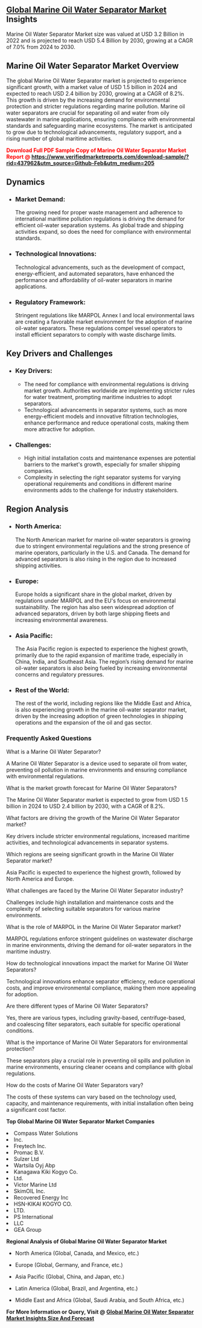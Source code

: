 <h2><a href="https://www.verifiedmarketreports.com/download-sample/?rid=437962&amp;utm_source=Github&amp;utm_medium=205" target="_blank">Global Marine Oil Water Separator Market</a> Insights</h2><p>Marine Oil Water Separator Market size was valued at USD 3.2 Billion in 2022 and is projected to reach USD 5.4 Billion by 2030, growing at a CAGR of 7.0% from 2024 to 2030.</p><p> <h2>Marine Oil Water Separator Market Overview</h2> <p>The global Marine Oil Water Separator market is projected to experience significant growth, with a market value of USD 1.5 billion in 2024 and expected to reach USD 2.4 billion by 2030, growing at a CAGR of 8.2%. This growth is driven by the increasing demand for environmental protection and stricter regulations regarding marine pollution. Marine oil water separators are crucial for separating oil and water from oily wastewater in marine applications, ensuring compliance with environmental standards and safeguarding marine ecosystems. The market is anticipated to grow due to technological advancements, regulatory support, and a rising number of global maritime activities.</p> <p><strong><p><span class=""><span style="color: #ff0000;"><strong>Download Full PDF Sample Copy of Marine Oil Water Separator Market Report</strong> @ </span><a href="https://www.verifiedmarketreports.com/download-sample/?rid=437962&amp;utm_source=Github-Feb&amp;utm_medium=205" target="_blank">https://www.verifiedmarketreports.com/download-sample/?rid=437962&amp;utm_source=Github-Feb&amp;utm_medium=205</a></span></p></strong></p> <h2>Dynamics</h2> <ul> <li><h3>Market Demand:</h3> The growing need for proper waste management and adherence to international maritime pollution regulations is driving the demand for efficient oil-water separation systems. As global trade and shipping activities expand, so does the need for compliance with environmental standards.</li> <li><h3>Technological Innovations:</h3> Technological advancements, such as the development of compact, energy-efficient, and automated separators, have enhanced the performance and affordability of oil-water separators in marine applications.</li> <li><h3>Regulatory Framework:</h3> Stringent regulations like MARPOL Annex I and local environmental laws are creating a favorable market environment for the adoption of marine oil-water separators. These regulations compel vessel operators to install efficient separators to comply with waste discharge limits.</li> </ul> <h2>Key Drivers and Challenges</h2> <ul> <li><h3>Key Drivers:</h3> <ul> <li>The need for compliance with environmental regulations is driving market growth. Authorities worldwide are implementing stricter rules for water treatment, prompting maritime industries to adopt separators.</li> <li>Technological advancements in separator systems, such as more energy-efficient models and innovative filtration technologies, enhance performance and reduce operational costs, making them more attractive for adoption.</li> </ul> </li> <li><h3>Challenges:</h3> <ul> <li>High initial installation costs and maintenance expenses are potential barriers to the market's growth, especially for smaller shipping companies.</li> <li>Complexity in selecting the right separator systems for varying operational requirements and conditions in different marine environments adds to the challenge for industry stakeholders.</li> </ul> </li> </ul> <h2>Region Analysis</h2> <ul> <li><h3>North America:</h3> The North American market for marine oil-water separators is growing due to stringent environmental regulations and the strong presence of marine operators, particularly in the U.S. and Canada. The demand for advanced separators is also rising in the region due to increased shipping activities.</li> <li><h3>Europe:</h3> Europe holds a significant share in the global market, driven by regulations under MARPOL and the EU's focus on environmental sustainability. The region has also seen widespread adoption of advanced separators, driven by both large shipping fleets and increasing environmental awareness.</li> <li><h3>Asia Pacific:</h3> The Asia Pacific region is expected to experience the highest growth, primarily due to the rapid expansion of maritime trade, especially in China, India, and Southeast Asia. The region’s rising demand for marine oil-water separators is also being fueled by increasing environmental concerns and regulatory pressures.</li> <li><h3>Rest of the World:</h3> The rest of the world, including regions like the Middle East and Africa, is also experiencing growth in the marine oil-water separator market, driven by the increasing adoption of green technologies in shipping operations and the expansion of the oil and gas sector.</li> </ul> <h3>Frequently Asked Questions</h3> <p>What is a Marine Oil Water Separator?</p> <p>A Marine Oil Water Separator is a device used to separate oil from water, preventing oil pollution in marine environments and ensuring compliance with environmental regulations.</p> <p>What is the market growth forecast for Marine Oil Water Separators?</p> <p>The Marine Oil Water Separator market is expected to grow from USD 1.5 billion in 2024 to USD 2.4 billion by 2030, with a CAGR of 8.2%.</p> <p>What factors are driving the growth of the Marine Oil Water Separator market?</p> <p>Key drivers include stricter environmental regulations, increased maritime activities, and technological advancements in separator systems.</p> <p>Which regions are seeing significant growth in the Marine Oil Water Separator market?</p> <p>Asia Pacific is expected to experience the highest growth, followed by North America and Europe.</p> <p>What challenges are faced by the Marine Oil Water Separator industry?</p> <p>Challenges include high installation and maintenance costs and the complexity of selecting suitable separators for various marine environments.</p> <p>What is the role of MARPOL in the Marine Oil Water Separator market?</p> <p>MARPOL regulations enforce stringent guidelines on wastewater discharge in marine environments, driving the demand for oil-water separators in the maritime industry.</p> <p>How do technological innovations impact the market for Marine Oil Water Separators?</p> <p>Technological innovations enhance separator efficiency, reduce operational costs, and improve environmental compliance, making them more appealing for adoption.</p> <p>Are there different types of Marine Oil Water Separators?</p> <p>Yes, there are various types, including gravity-based, centrifuge-based, and coalescing filter separators, each suitable for specific operational conditions.</p> <p>What is the importance of Marine Oil Water Separators for environmental protection?</p> <p>These separators play a crucial role in preventing oil spills and pollution in marine environments, ensuring cleaner oceans and compliance with global regulations.</p> <p>How do the costs of Marine Oil Water Separators vary?</p> <p>The costs of these systems can vary based on the technology used, capacity, and maintenance requirements, with initial installation often being a significant cost factor.</p> </p><p><strong>Top Global Marine Oil Water Separator Market Companies</strong></p><div data-test-id=""><p><li>Compass Water Solutions</li><li> Inc.</li><li> Freytech Inc.</li><li> Promac B.V.</li><li> Sulzer Ltd</li><li> Wartsila Oyj Abp</li><li> Kanagawa Kiki Kogyo Co.</li><li>Ltd.</li><li> Victor Marine Ltd</li><li> SkimOIL Inc.</li><li> Recovered Energy Inc</li><li> HSN-KIKAI KOGYO CO.</li><li> LTD.</li><li> PS International</li><li> LLC</li><li> GEA Group</li></p><div><strong>Regional Analysis of&nbsp;Global Marine Oil Water Separator Market</strong></div><ul><li dir="ltr"><p dir="ltr">North America&nbsp;(Global, Canada, and Mexico, etc.)</p></li><li dir="ltr"><p dir="ltr">Europe (Global, Germany, and France, etc.)</p></li><li dir="ltr"><p dir="ltr">Asia Pacific&nbsp;(Global, China, and Japan, etc.)</p></li><li dir="ltr"><p dir="ltr">Latin America&nbsp;(Global, Brazil, and Argentina, etc.)</p></li><li dir="ltr">Middle East and Africa&nbsp;(Global, Saudi Arabia, and South Africa, etc.)</li></ul><p><strong>For More Information or Query, Visit @&nbsp;</strong><strong><a href="https://www.verifiedmarketreports.com/product/marine-oil-water-separator-market/?utm_source=Github&amp;utm_medium=205" target="_blank">Global Marine Oil Water Separator Market Insights Size And Forecast</a></strong></p></div>
